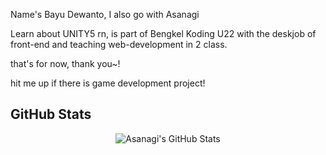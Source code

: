 <p>

Name's Bayu Dewanto, I also go with Asanagi 

Learn about UNITY5 rn, is part of Bengkel Koding U22 with the deskjob of front-end and teaching web-development in 2 class.

that's for now, thank you~!

hit me up if there is game development project!

</p>

## GitHub Stats
<p align="center">
    <img src="https://github-readme-stats.vercel.app/api?username=ByDewanto&show_icons=true&theme=radical" alt="Asanagi's GitHub Stats">
</p>